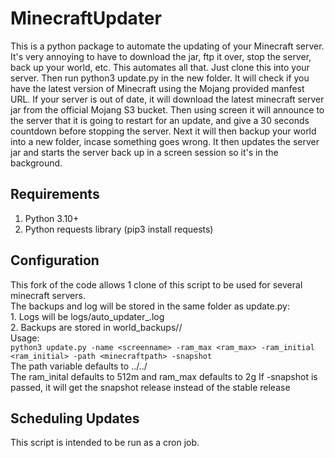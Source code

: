 # MinecraftUpdater
This is a python package to automate the updating of your Minecraft server.<br>
It's very annoying to have to download the jar,
ftp it over, stop the server, back up your world, etc. This automates all that. Just clone this into your server. Then run python3 update.py in the new folder. It will check if you have the
latest version of Minecraft using the Mojang provided manfest URL. If your server is out of date, it will download the latest minecraft server jar from the official Mojang S3 bucket. Then using screen it will announce to the server that it is going to restart for an update, and give a 30 seconds countdown before stopping the server. Next it will then backup your world into a new folder, incase something goes wrong. It then updates the server jar and starts the server back up in a screen session so it's in the background.

## Requirements
1. Python 3.10+
2. Python requests library (pip3 install requests)
           
## Configuration
This fork of the code allows 1 clone of this script to be used for several minecraft servers.<br>
The backups and log will be stored in the same folder as update.py:<br>
    1. Logs will be logs/auto_updater_<screenname>.log<br>
    2. Backups are stored in world_backups/<screenname>/<br>
Usage: <br>
`python3 update.py -name <screenname> -ram_max <ram_max> -ram_initial <ram_initial> -path <minecraftpath> -snapshot`<br>
The path variable defaults to ../../<br>
The ram_inital defaults to 512m and ram_max defaults to 2g
If -snapshot is passed, it will get the snapshot release instead of the stable release

## Scheduling Updates
This script is intended to be run as a cron job.
